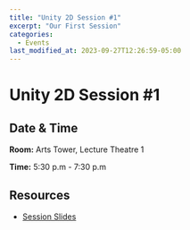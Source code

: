 ```yaml
---
title: "Unity 2D Session #1"
excerpt: "Our First Session"
categories:
  - Events
last_modified_at: 2023-09-27T12:26:59-05:00
---
```


# Unity 2D Session #1

## Date & Time

**Room:** Arts Tower, Lecture Theatre 1

**Time:** 5:30 p.m - 7:30 p.m

## Resources

* [Session Slides](https://docs.google.com/presentation/d/165k-sY_gHXv99BLvzKKFQqnIXSD1jYs8EI-uz6jo6oY/edit?usp=sharing)

